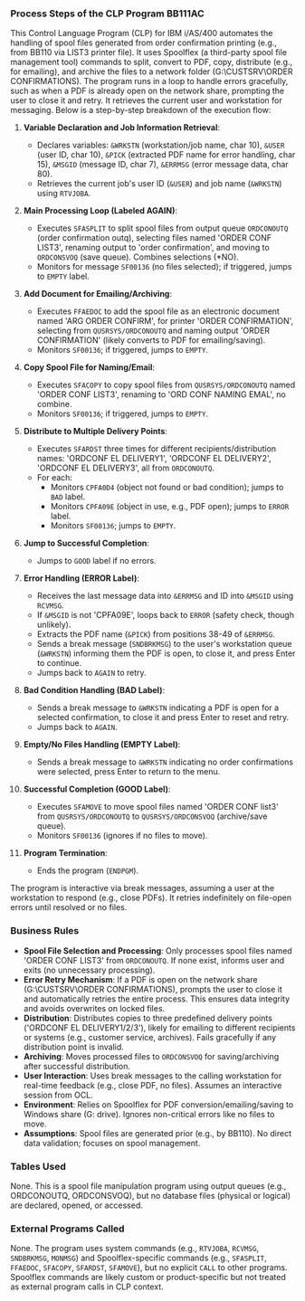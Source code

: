### Process Steps of the CLP Program BB111AC

This Control Language Program (CLP) for IBM i/AS/400 automates the handling of spool files generated from order confirmation printing (e.g., from BB110 via LIST3 printer file). It uses Spoolflex (a third-party spool file management tool) commands to split, convert to PDF, copy, distribute (e.g., for emailing), and archive the files to a network folder (G:\CUSTSRV\ORDER CONFIRMATIONS). The program runs in a loop to handle errors gracefully, such as when a PDF is already open on the network share, prompting the user to close it and retry. It retrieves the current user and workstation for messaging. Below is a step-by-step breakdown of the execution flow:

1. **Variable Declaration and Job Information Retrieval**:
   - Declares variables: `&WRKSTN` (workstation/job name, char 10), `&USER` (user ID, char 10), `&PICK` (extracted PDF name for error handling, char 15), `&MSGID` (message ID, char 7), `&ERRMSG` (error message data, char 80).
   - Retrieves the current job's user ID (`&USER`) and job name (`&WRKSTN`) using `RTVJOBA`.

2. **Main Processing Loop (Labeled AGAIN)**:
   - Executes `SFASPLIT` to split spool files from output queue `ORDCONOUTQ` (order confirmation outq), selecting files named 'ORDER CONF LIST3', renaming output to 'order confirmation', and moving to `ORDCONSVOQ` (save queue). Combines selections (*NO).
   - Monitors for message `SF00136` (no files selected); if triggered, jumps to `EMPTY` label.

3. **Add Document for Emailing/Archiving**:
   - Executes `FFAEDOC` to add the spool file as an electronic document named 'ARG ORDER CONFIRM', for printer 'ORDER CONFIRMATION', selecting from `QUSRSYS/ORDCONOUTQ` and naming output 'ORDER CONFIRMATION' (likely converts to PDF for emailing/saving).
   - Monitors `SF00136`; if triggered, jumps to `EMPTY`.

4. **Copy Spool File for Naming/Email**:
   - Executes `SFACOPY` to copy spool files from `QUSRSYS/ORDCONOUTQ` named 'ORDER CONF LIST3', renaming to 'ORD CONF NAMING EMAL', no combine.
   - Monitors `SF00136`; if triggered, jumps to `EMPTY`.

5. **Distribute to Multiple Delivery Points**:
   - Executes `SFARDST` three times for different recipients/distribution names: 'ORDCONF EL DELIVERY1', 'ORDCONF EL DELIVERY2', 'ORDCONF EL DELIVERY3', all from `ORDCONOUTQ`.
   - For each:
     - Monitors `CPFA0D4` (object not found or bad condition); jumps to `BAD` label.
     - Monitors `CPFA09E` (object in use, e.g., PDF open); jumps to `ERROR` label.
     - Monitors `SF00136`; jumps to `EMPTY`.

6. **Jump to Successful Completion**:
   - Jumps to `GOOD` label if no errors.

7. **Error Handling (ERROR Label)**:
   - Receives the last message data into `&ERRMSG` and ID into `&MSGID` using `RCVMSG`.
   - If `&MSGID` is not 'CPFA09E', loops back to `ERROR` (safety check, though unlikely).
   - Extracts the PDF name (`&PICK`) from positions 38-49 of `&ERRMSG`.
   - Sends a break message (`SNDBRKMSG`) to the user's workstation queue (`&WRKSTN`) informing them the PDF is open, to close it, and press Enter to continue.
   - Jumps back to `AGAIN` to retry.

8. **Bad Condition Handling (BAD Label)**:
   - Sends a break message to `&WRKSTN` indicating a PDF is open for a selected confirmation, to close it and press Enter to reset and retry.
   - Jumps back to `AGAIN`.

9. **Empty/No Files Handling (EMPTY Label)**:
   - Sends a break message to `&WRKSTN` indicating no order confirmations were selected, press Enter to return to the menu.

10. **Successful Completion (GOOD Label)**:
    - Executes `SFAMOVE` to move spool files named 'ORDER CONF list3' from `QUSRSYS/ORDCONOUTQ` to `QUSRSYS/ORDCONSVOQ` (archive/save queue).
    - Monitors `SF00136` (ignores if no files to move).

11. **Program Termination**:
    - Ends the program (`ENDPGM`).

The program is interactive via break messages, assuming a user at the workstation to respond (e.g., close PDFs). It retries indefinitely on file-open errors until resolved or no files.

### Business Rules

- **Spool File Selection and Processing**: Only processes spool files named 'ORDER CONF LIST3' from `ORDCONOUTQ`. If none exist, informs user and exits (no unnecessary processing).
- **Error Retry Mechanism**: If a PDF is open on the network share (G:\CUSTSRV\ORDER CONFIRMATIONS), prompts the user to close it and automatically retries the entire process. This ensures data integrity and avoids overwrites on locked files.
- **Distribution**: Distributes copies to three predefined delivery points ('ORDCONF EL DELIVERY1/2/3'), likely for emailing to different recipients or systems (e.g., customer service, archives). Fails gracefully if any distribution point is invalid.
- **Archiving**: Moves processed files to `ORDCONSVOQ` for saving/archiving after successful distribution.
- **User Interaction**: Uses break messages to the calling workstation for real-time feedback (e.g., close PDF, no files). Assumes an interactive session from OCL.
- **Environment**: Relies on Spoolflex for PDF conversion/emailing/saving to Windows share (G: drive). Ignores non-critical errors like no files to move.
- **Assumptions**: Spool files are generated prior (e.g., by BB110). No direct data validation; focuses on spool management.

### Tables Used

None. This is a spool file manipulation program using output queues (e.g., ORDCONOUTQ, ORDCONSVOQ), but no database files (physical or logical) are declared, opened, or accessed.

### External Programs Called

None. The program uses system commands (e.g., `RTVJOBA`, `RCVMSG`, `SNDBRKMSG`, `MONMSG`) and Spoolflex-specific commands (e.g., `SFASPLIT`, `FFAEDOC`, `SFACOPY`, `SFARDST`, `SFAMOVE`), but no explicit `CALL` to other programs. Spoolflex commands are likely custom or product-specific but not treated as external program calls in CLP context.